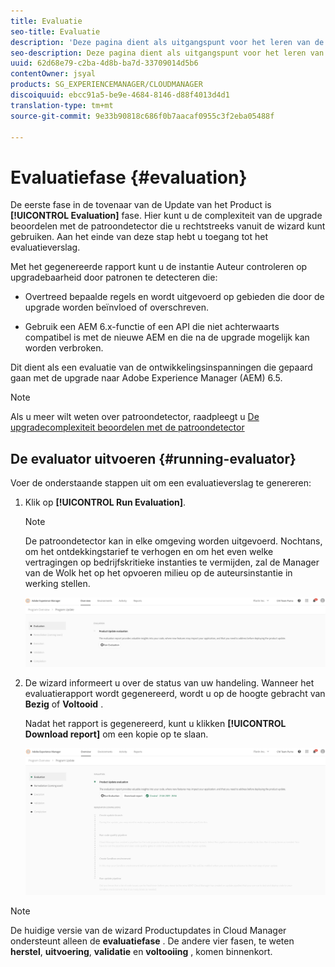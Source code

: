 ```yaml
---
title: Evaluatie
seo-title: Evaluatie
description: 'Deze pagina dient als uitgangspunt voor het leren van de fase van de Evaluatie in de Tovenaar van de Update van het Product. '
seo-description: Deze pagina dient als uitgangspunt voor het leren van de fase van de Evaluatie in de Tovenaar van de Update van het Product.
uuid: 62d68e79-c2ba-4d8b-ba7d-33709014d5b6
contentOwner: jsyal
products: SG_EXPERIENCEMANAGER/CLOUDMANAGER
discoiquuid: ebcc91a5-be9e-4684-8146-d88f4013d4d1
translation-type: tm+mt
source-git-commit: 9e33b90818c686f0b7aacaf0955c3f2eba05488f

---
```



# Evaluatiefase {#evaluation}

De eerste fase in de tovenaar van de Update van het Product is **[!UICONTROL Evaluation]** fase.
Hier kunt u de complexiteit van de upgrade beoordelen met de patroondetector die u rechtstreeks vanuit de wizard kunt gebruiken. Aan het einde van deze stap hebt u toegang tot het evaluatieverslag.

Met het gegenereerde rapport kunt u de instantie Auteur controleren op upgradebaarheid door patronen te detecteren die:

* Overtreed bepaalde regels en wordt uitgevoerd op gebieden die door de upgrade worden beïnvloed of overschreven.

* Gebruik een AEM 6.x-functie of een API die niet achterwaarts compatibel is met de nieuwe AEM en die na de upgrade mogelijk kan worden verbroken.

Dit dient als een evaluatie van de ontwikkelingsinspanningen die gepaard gaan met de upgrade naar Adobe Experience Manager (AEM) 6.5.

>[!NOTE]
>Als u meer wilt weten over patroondetector, raadpleegt u [De upgradecomplexiteit beoordelen met de patroondetector](https://helpx.adobe.com/experience-manager/6-4/sites/deploying/using/pattern-detector.html)

## De evaluator uitvoeren {#running-evaluator}

Voer de onderstaande stappen uit om een evaluatieverslag te genereren:

1. Klik op **[!UICONTROL Run Evaluation]**.

   >[!NOTE]
   >De patroondetector kan in elke omgeving worden uitgevoerd. Nochtans, om het ontdekkingstarief te verhogen en om het even welke vertragingen op bedrijfskritieke instanties te vermijden, zal de Manager van de Wolk het op het opvoeren milieu op de auteursinstantie in werking stellen.

   ![](assets/Run-Evaluation.png)

1. De wizard informeert u over de status van uw handeling. Wanneer het evaluatierapport wordt gegenereerd, wordt u op de hoogte gebracht van **Bezig** of **Voltooid** .

   Nadat het rapport is gegenereerd, kunt u klikken **[!UICONTROL Download report]** om een kopie op te slaan.

   ![](assets/Evaluation-1.png)


>[!NOTE]
>De huidige versie van de wizard Productupdates in Cloud Manager ondersteunt alleen de **evaluatiefase** . De andere vier fasen, te weten **herstel**, **uitvoering**, **validatie** en **voltooiing** , komen binnenkort.
